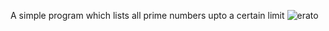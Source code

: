 A simple program which lists all prime numbers upto a certain limit
![erato](https://github.com/user-attachments/assets/d74261ee-d61a-4cf4-9d42-e71720de225b)
